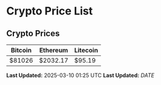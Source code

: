 # Crypto Price List

## Crypto Prices
| Bitcoin | Ethereum | Litecoin |
| ------- | -------- | -------- |
| $81026 | $2032.17 | $95.19 |
**Last Updated:** 2025-03-10 01:25 UTC
**Last Updated:** $DATE$
